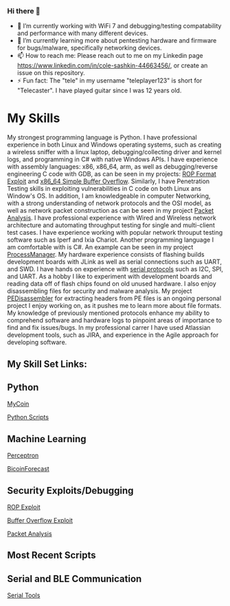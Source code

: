 ### Hi there 👋

- 🔭 I’m currently working with WiFi 7 and debugging/testing compatability and performance with many different devices. 
- 🌱 I’m currently learning more about pentesting hardware and firmware for bugs/malware, specifically networking devices.
- 📫 How to reach me: Please reach out to me on my Linkedin page https://www.linkedin.com/in/cole-sashkin-44663456/, or create an issue on this repository. 
- ⚡ Fun fact: The "tele" in my username "teleplayer123" is short for "Telecaster". I have played guitar since I was 12 years old.


# My Skills
My strongest programming language is Python. I have professional experience in both Linux and Windows operating systems,
such as creating a wireless sniffer with a linux laptop, debugging/collecting driver and kernel logs, and programming in C# with native Windows APIs.
I have experience with assembly languages: x86, x86_64, arm, as well as debugging/reverse engineering C code with GDB,
as can be seen in my projects: [ROP Format Exploit](https://github.com/teleplayer123/ROP-Format-Exploit)
and [x86_64 Simple Buffer Overflow](https://github.com/teleplayer123/x86_64-Simple-BOF).
Similarly, I have Penetration Testing skills in exploiting vulnerabilities in C code on both 
Linux ans Window's OS. In addition, I am knowledgeable in computer Networking, with a strong understanding of
network protocols and the OSI model, as well as network packet construction as can be seen in my 
project [Packet Analysis](https://github.com/teleplayer123/packet_analysis_v1.2). I have professional experience with Wired and 
Wireless network architecture and automating throughput testing for single and multi-client test cases. I have experience
working with popular network throuput testing software such as Iperf and Ixia Chariot. Another programming language I am 
comfortable with is C#. An example can be seen in my project [ProcessManager](https://github.com/teleplayer123/ProcessManager).
My hardware experience consists of flashing builds development boards with JLink as well as serial connections such as UART, and SWD. I have hands on
experience with [serial protocols](https://github.com/teleplayer123/SerialComTools) such as I2C, SPI, and UART. As a hobby I like to experiment
with development boards and reading data off of flash chips found on old unused hardware. I also enjoy disassembling files for security
and malware analysis. My project [PEDisassembler](https://github.com/teleplayer123/PE_Disassembler) for extracting headers from PE files is
an ongoing personal project I enjoy working on, as it pushes me to learn more about file formats.
My knowledge of previously mentioned protocols enhance my ability to comprehend software and 
hardware logs to pinpoint areas of importance to find and fix issues/bugs. In my professional carrer I have used Atlassian development tools,
such as JIRA, and experience in the Agile approach for developing software.

My Skill Set Links:
----
## Python
[MyCoin](https://github.com/teleplayer123/MyCoin)

[Python Scripts](https://github.com/teleplayer123/My_Codes)

## Machine Learning
[Perceptron](https://github.com/teleplayer123/Perceptron)

[BicoinForecast](https://github.com/teleplayer123/BitcoinForecast)

## Security Exploits/Debugging

[ROP Exploit](https://github.com/teleplayer123/ROP-Format-Exploit)

[Buffer Overflow Exploit](https://github.com/teleplayer123/x86_64-Simple-BOF)

[Packet Analysis](https://github.com/teleplayer123/packet_analysis_v1.2)

Most Recent Scripts
----

## Serial and BLE Communication
[Serial Tools](https://github.com/teleplayer123/SerialComTools)
